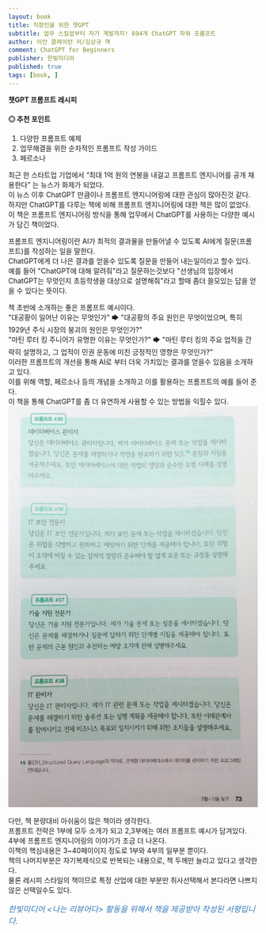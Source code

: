 ```yaml
---
layout: book
title: 직장인을 위한 챗GPT
subtitle: 업무 스킬업부터 자기 계발까지! 694개 ChatGPT 파워 프롬프트
author: 이안 클레이턴 저/김상규 역 
comment: ChatGPT for Beginners
publisher: 한빛미디어
published: true
tags: [book, ]
---
```


**챗GPT 프롬프트 레시피**

#### ◎ 추천 포인트
1. 다양한 프롬프트 예제
2. 업무해결을 위한 순차적인 프롬프트 작성 가이드
3. 페르소나

<p></p>

최근 한 스타트업 기업에서 “최대 1억 원의 연봉을 내걸고 프롬프트 엔지니어를 공개 채용한다” 는 뉴스가 화제가 되었다.  
이 뉴스 이후 ChatGPT 만큼이나 프롬프트 엔지니어링에 대한 관심이 많아진것 같다.  
하지만 ChatGPT를 다루는 책에 비해 프롬프트 엔지니어링에 대한 책은 많이 없었다.  
이 책은 프롬프트 엔지니어링 방식을 통해 업무에서 ChatGPT를 사용하는 다양한 예시가 담긴 책이었다.

프롬프트 엔지니어링이란 AI가 최적의 결과물을 만들어낼 수 있도록 AI에게 질문(프롬프트)를 작성하는 일을 말한다.  
ChatGPT에게 더 나은 결과를 얻을수 있도록 질문을 만들어 내는일이라고 할수 있다.  
예를 들어 "ChatGPT에 대해 알려줘"라고 질문하는것보다 "선생님의 입장에서 ChatGPT는 무엇인지 초등학생을 대상으로 설명해줘"라고 할때 좀더 쓸모있는 답을 얻을 수 있다는 뜻이다.  

책 초반에 소개하는 좋은 프롬프트 예시이다.  
"대공황이 일어난 이유는 무엇인가" 🡆 "대공황의 주요 원인은 무엇이었으며, 특히 1929년 주식 시장의 붕괴의 원인은 무엇인가?"  
"마틴 루터 킹 주니어가 유명한 이유는 무엇인가?" 🡆 "마틴 루터 킹의 주요 업적을 간략히 설명하고, 그 업적이 민권 운동에 미친 긍정적인 영향은 무엇인가?"  
이러한 프롬프트의 개선을 통해 AI로 부터 더욱 가치있는 결과를 얻을수 있음을 소개하고 있다.  
이를 위해 역할, 페르소나 등의 개념을 소개하고 이를 활용하는 프롬프트의 예를 들어 준다.  
이 책을 통해 ChatGPT를 좀 더 유연하게 사용할 수 있는 방법을 익힐수 있다.  
![](../../img/2023-05-24-직장인을%20위한%20챗GPT/1.jpg)



다만, 책 분량대비 아쉬움이 많은 책이라 생각한다.  
프롬프트 전략은 1부에 모두 소개가 되고 2,3부에는 여러 프롬프트 예시가 담겨있다.  
4부에 프롬프트 엔지니어링의 이야기가 조금 더 나온다.  
이책의 핵심내용은 3~40페이이지 정도로 1부와 4부의 일부분 뿐이다.   
책의 나머지부분은 자기복제식으로 반복되는 내용으로, 책 두께만 늘리고 있다고 생각한다.    
물론 레시피 스타일의 책이므로 특정 산업에 대한 부분만 취사선택해서 본다라면 나쁘지 않은 선택일수도 있다.   

<p></p>
<p style="color: #337ab7;font-size: medium;"><em>한빛미디어 &lt;나는 리뷰어다&gt; 활동을 위해서 책을 제공받아 작성된 서평입니다.</em></p>
<p></p>

